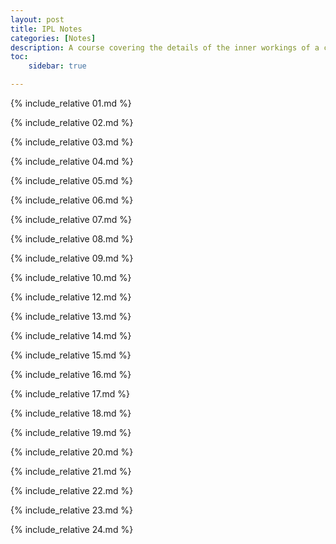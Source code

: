 ```yaml
---
layout: post
title: IPL Notes
categories: [Notes]
description: A course covering the details of the inner workings of a compiler. We start off with scanning ,parsing and semantic analysis to generate ASTs. Then, we discuss IR generator to create TAC. Lastly, we discuss a few register allocation algorithms. 
toc: 
    sidebar: true

---
```


{% include_relative 01.md %}

{% include_relative 02.md %}

{% include_relative 03.md %}

{% include_relative 04.md %}

{% include_relative 05.md %}

{% include_relative 06.md %}

{% include_relative 07.md %}

{% include_relative 08.md %}

{% include_relative 09.md %}

{% include_relative 10.md %}

{% include_relative 12.md %}

{% include_relative 13.md %}

{% include_relative 14.md %}

{% include_relative 15.md %}

{% include_relative 16.md %}

{% include_relative 17.md %}

{% include_relative 18.md %}

{% include_relative 19.md %}

{% include_relative 20.md %}

{% include_relative 21.md %}

{% include_relative 22.md %}

{% include_relative 23.md %}

{% include_relative 24.md %}
